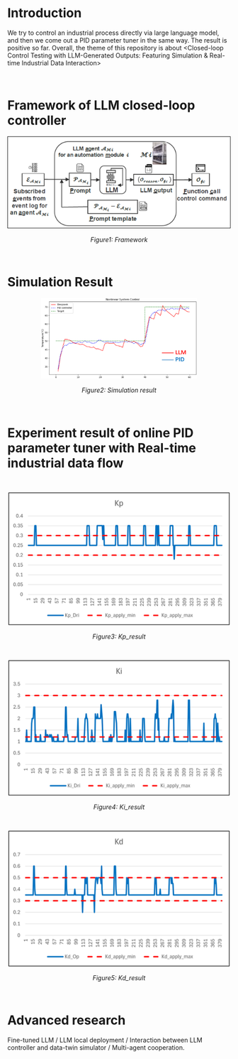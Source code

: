 # Introduction
We try to control an industrial process directly via large language model, and then we come out a PID parameter tuner in the same way. The result is positive so far. Overall, the theme of this repository is about <Closed-loop Control Testing with LLM-Generated Outputs: Featuring Simulation & Real-time Industrial Data Interaction>


<br>  <!-- 这是空行间隔 -->

# Framework of LLM closed-loop controller
<div align="center">
  <img src="images/Framework.png" alt="Framework" style="width: 700px; height: auto;"/>

  *Figure1: Framework*
</div>

<br>  <!-- 这是空行间隔 -->

# Simulation Result
<div align="center">
  <img src="images/Simulation.png" alt="Simulation Results" style="max-width: 70%; height: auto;"/>

  *Figure2: Simulation result*
</div>
<br>  <!-- 这是空行间隔 -->

# Experiment result of online PID parameter tuner with Real-time industrial data flow
<br>  <!-- 这是空行间隔 -->

<div align="center">
  <img src="images/Kp_result.png" alt="Kp_result" style="width: 500px; height: auto;"/>

  *Figure3: Kp_result*
</div>

<br>  <!-- 这是空行间隔 -->

<div align="center">
  <img src="images/Ki_result.png" alt="Ki_result" style="width: 500px; height: auto;"/>
  
  *Figure4: Ki_result*
</div>

<br>  <!-- 这是空行间隔 -->


<div align="center">
  <img src="images/Kd_result.png" alt="Kd_result" style="width: 500px; height: auto;"/>
  
  *Figure5: Kd_result*
</div>

<br>  <!-- 这是空行间隔 -->

# Advanced research
Fine-tuned LLM / LLM local deployment / Interaction between LLM controller and data-twin simulator / Multi-agent cooperation.

<br>  <!-- 这是空行间隔 -->
